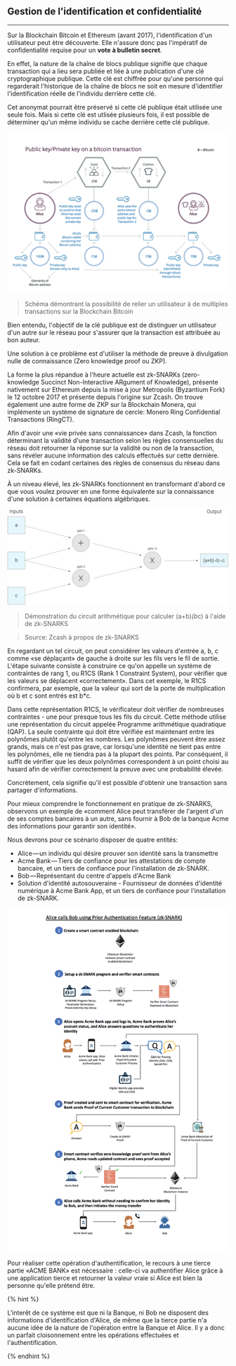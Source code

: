 ## Gestion de l'identification et confidentialité
---
Sur la Blockchain Bitcoin et Ethereum (avant 2017), l'identification d'un utilisateur peut ètre découverte. Elle n'assure donc pas l'impératif de confidentialité requise pour un **vote à bulletin secret**.

En effet, la nature de la chaîne de blocs publique signifie que chaque transaction qui a lieu sera publiée et liée à une publication d'une clé cryptographique publique. Cette clé est chiffrée pour qu'une personne qui regarderait l'historique de la chaîne de blocs ne soit en mesure d'identifier l'identification réelle de l'individu derrière cette clé. 

Cet anonymat pourrait être préservé si cette clé publique était utilisée une seule fois. Mais si cette clé est utlisée plusieurs fois, il est possible de déterminer qu'un même individu se cache derrière cette clé publique.

![Schéma démontrant la possibilité de relier un utilisateur à de multiples transactions sur la Blockchain Bitcoin](../../images/identification_bitcoin_pub_key.png)
> Schéma démontrant la possibilité de relier un utilisateur à de multiples transactions sur la Blockchain Bitcoin

Bien entendu, l'objectif de la clé publique est de distinguer un utilisateur d'un autre sur le réseau pour s'assurer que la transaction est attribuée au bon auteur.

Une solution à ce problème est d'utiliser la méthode de preuve à divulgation nulle de connaissance (Zero knowledge proof ou ZKP).

La forme la plus répandue à l'heure actuelle est zk-SNARKs (zero-knowledge Succinct Non-Interactive ARgument of Knowledge), présente nativement sur Ethereum depuis la mise à jour Metropolis (Byzantium Fork) le 12 octobre 2017 et présente depuis l'origine sur Zcash. On trouve également une autre forme de ZKP sur la Blockchain Monera, qui implémente un système de signature de cercle: Monero Ring Confidential Transactions (RingCT).

Afin d'avoir une «vie privée sans connaissance» dans Zcash, la fonction déterminant la validité d'une transaction selon les règles consensuelles du réseau doit retourner la réponse sur la validité ou non de la transaction, sans révéler aucune information des calculs effectués sur cette dernière. Cela se fait en codant certaines des règles de consensus du réseau dans zk-SNARKs. 

À un niveau élevé, les zk-SNARKs fonctionnent en transformant d'abord ce que vous voulez prouver en une forme équivalente sur la connaissance d'une solution à certaines équations algébriques. 

![Démonstration du circuit arithmétique pour calculer (a+b)*(b*c) à l'aide de zk-SNARKS](../../images/arithmetic-circuit_zk-snarks.png)
> Démonstration du circuit arithmétique pour calculer (a+b)*(b*c) à l'aide de zk-SNARKS

> Source: Zcash à propos de zk-SNARKS

En regardant un tel circuit, on peut considérer les valeurs d'entrée a, b, c comme «se déplaçant» de gauche à droite sur les fils vers le fil de sortie. L'étape suivante consiste à construire ce qu'on appelle un système de contraintes de rang 1, ou R1CS (Rank 1 Constraint System), pour vérifier que les valeurs se déplacent «correctement». Dans cet exemple, le R1CS confirmera, par exemple, que la valeur qui sort de la porte de multiplication où b et c sont entrés est b*c.

Dans cette représentation R1CS, le vérificateur doit vérifier de nombreuses contraintes - une pour presque tous les fils du circuit.  Cette méthode utilise une représentation du circuit appelée Programme arithmétique quadratique (QAP). La seule contrainte qui doit être vérifiée est maintenant entre les polynômes plutôt qu'entre les nombres. Les polynômes peuvent être assez grands, mais ce n'est pas grave, car lorsqu'une identité ne tient pas entre les polynômes, elle ne tiendra pas à la plupart des points. Par conséquent, il suffit de vérifier que les deux polynômes correspondent à un point choisi au hasard afin de vérifier correctement la preuve avec une probabilité élevée.

Concrètement, cela signifie qu'il est possible d'obtenir une transaction sans partager d'informations.

Pour mieux comprendre le fonctionnement en pratique de zk-SNARKS, observons un exemple de «comment Alice peut transférer de l'argent d'un de ses comptes bancaires à un autre, sans fournir à Bob de la banque Acme des informations pour garantir son identité».

Nous devrons pour ce scénario disposer de quatre entités:
* Alice — un individu qui désire prouver son identité sans la transmettre
* Acme Bank — Tiers de confiance pour les attestations de compte bancaire, et un tiers de confiance pour l'installation de zk-SNARK.
* Bob — Représentant du centre d'appels d'Acme Bank
* Solution d'identité autosouveraine - Fournisseur de données d'identité numérique à Acme Bank App, et un tiers de confiance pour l'installation de zk-SNARK.

![Exemple d'utilisation de zk-SNARKS poour l'authentification auprès d'un centre d'appel bancaire](../../images/zk_snarks_ethereum.png)

Pour réaliser cette opération d'authentification, le recours à une tierce partie «ACME BANK» est nécessaire : celle-ci va authentifier Alice grâce à une application tierce et retourner la valeur vraie si Alice est bien la personne qu'elle prétend être.

{% hint %}

L'interêt de ce système est que ni la Banque, ni Bob ne disposent des informations d'identification d'Alice, de même que la tierce partie n'a aucune idée de la nature de l'opération entre la Banque et Alice. Il y a donc un parfait cloisonnement entre les opérations effectuées et l'authentification.
                                                  
{% endhint %}
